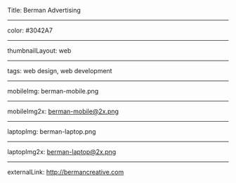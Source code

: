 Title: Berman Advertising

----

color: #3042A7

----

thumbnailLayout: web

----

tags: web design, web development

----

mobileImg: berman-mobile.png

----

mobileImg2x: berman-mobile@2x.png

----

laptopImg: berman-laptop.png

----

laptopImg2x: berman-laptop@2x.png

----

externalLink: http://bermancreative.com
